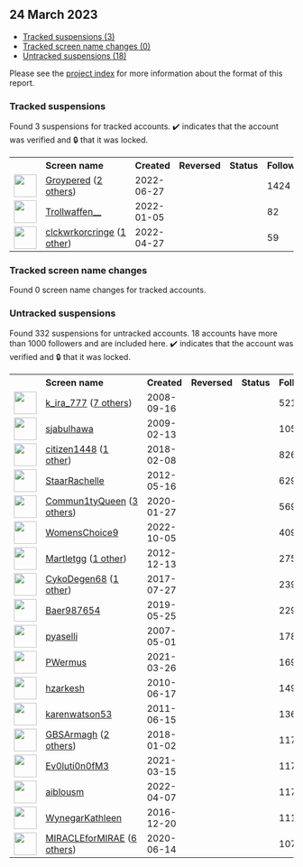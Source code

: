 ## 24 March 2023

* [Tracked suspensions (3)](#tracked-suspensions)
* [Tracked screen name changes (0)](#tracked-screen-name-changes)
* [Untracked suspensions (18)](#untracked-suspensions)

Please see the [project index](https://github.com/travisbrown/twitter-watch) for more information about the format of this report.

### Tracked suspensions

Found 3 suspensions for tracked accounts.
  ✔️ indicates that the account was verified and 🔒 that it was locked.

<table>
    <tr>
        <th></th>
        <th align="left">Screen name</th>
        <th align="left">Created</th>
        <th align="left">Reversed</th>
        <th align="left">Status</th>
        <th align="left">Followers</th>
        <th align="left">Ranking</th></tr>
    </tr>
        <tr>
            <td><a href="https://twitter.com/intent/user?user_id=1541404023080861704">
                <img src="https://pbs.twimg.com/profile_images/1562168233528000514/dPMcj5je_normal.jpg" width="40px" height="40px" align="center"/></a>
            </td>
            <td>
                <a href="https://twitter.com/Groypered">Groypered</a>&nbsp;(<a href="https://api.memory.lol/v1/tw/id/1541404023080861704">2 others</a>)&nbsp;</td>
            <td>2022-06-27</td>
            <td></td>
            <td align="center"></td>
            <td>1424</td>
            <td>2631</td>
        </tr>
        <tr>
            <td><a href="https://twitter.com/intent/user?user_id=1478878552388820995">
                <img src="https://pbs.twimg.com/profile_images/1542028151701680129/UHqoKb38_normal.jpg" width="40px" height="40px" align="center"/></a>
            </td>
            <td>
                <a href="https://twitter.com/Trollwaffen__">Trollwaffen__</a></td>
            <td>2022-01-05</td>
            <td></td>
            <td align="center"></td>
            <td>82</td>
            <td>23633</td>
        </tr>
        <tr>
            <td><a href="https://twitter.com/intent/user?user_id=1519375557741395969">
                <img src="https://pbs.twimg.com/profile_images/1519377928504631297/ikZJOBfV_normal.jpg" width="40px" height="40px" align="center"/></a>
            </td>
            <td>
                <a href="https://twitter.com/clckwrkorcringe">clckwrkorcringe</a>&nbsp;(<a href="https://api.memory.lol/v1/tw/id/1519375557741395969">1 other</a>)&nbsp;</td>
            <td>2022-04-27</td>
            <td></td>
            <td align="center"></td>
            <td>59</td>
            <td>55377</td>
        </tr></table>

### Tracked screen name changes

Found 0 screen name changes for tracked accounts.

### Untracked suspensions

Found 332 suspensions for untracked accounts.
18 accounts have more than 1000 followers and are included here.
  ✔️ indicates that the account was verified and 🔒 that it was locked.

<table>
    <tr>
        <th></th>
        <th align="left">Screen name</th>
        <th align="left">Created</th>
        <th align="left">Reversed</th>
        <th align="left">Status</th>
        <th align="left">Followers</th>
    </tr>
        <tr>
            <td><a href="https://twitter.com/intent/user?user_id=16319483">
                <img src="https://pbs.twimg.com/profile_images/1582935318340448256/U9HXfvUd_normal.jpg" width="40px" height="40px" align="center"/></a>
            </td>
            <td>
                <a href="https://twitter.com/k_ira_777">k_ira_777</a>&nbsp;(<a href="https://api.memory.lol/v1/tw/id/16319483">7 others</a>)&nbsp;</td>
            <td>2008-09-16</td>
            <td></td>
            <td align="center"></td>
            <td>52144</td>
        </tr>
        <tr>
            <td><a href="https://twitter.com/intent/user?user_id=20788714">
                <img src="https://pbs.twimg.com/profile_images/1275444169020932096/SHneGWZa_normal.jpg" width="40px" height="40px" align="center"/></a>
            </td>
            <td>
                <a href="https://twitter.com/sjabulhawa">sjabulhawa</a></td>
            <td>2009-02-13</td>
            <td></td>
            <td align="center"></td>
            <td>10545</td>
        </tr>
        <tr>
            <td><a href="https://twitter.com/intent/user?user_id=961581107450957824">
                <img src="https://pbs.twimg.com/profile_images/1412138806061506560/15b6Nwz8_normal.jpg" width="40px" height="40px" align="center"/></a>
            </td>
            <td>
                <a href="https://twitter.com/citizen1448">citizen1448</a>&nbsp;(<a href="https://api.memory.lol/v1/tw/id/961581107450957824">1 other</a>)&nbsp;</td>
            <td>2018-02-08</td>
            <td></td>
            <td align="center"></td>
            <td>8266</td>
        </tr>
        <tr>
            <td><a href="https://twitter.com/intent/user?user_id=581988004">
                <img src="https://pbs.twimg.com/profile_images/1540405356433653763/vqVYswCK_normal.jpg" width="40px" height="40px" align="center"/></a>
            </td>
            <td>
                <a href="https://twitter.com/StaarRachelle">StaarRachelle</a></td>
            <td>2012-05-16</td>
            <td></td>
            <td align="center"></td>
            <td>6295</td>
        </tr>
        <tr>
            <td><a href="https://twitter.com/intent/user?user_id=1221874901629521922">
                <img src="https://pbs.twimg.com/profile_images/1427225819546542081/FyZ4OpRn_normal.jpg" width="40px" height="40px" align="center"/></a>
            </td>
            <td>
                <a href="https://twitter.com/Commun1tyQueen">Commun1tyQueen</a>&nbsp;(<a href="https://api.memory.lol/v1/tw/id/1221874901629521922">3 others</a>)&nbsp;</td>
            <td>2020-01-27</td>
            <td></td>
            <td align="center"></td>
            <td>5699</td>
        </tr>
        <tr>
            <td><a href="https://twitter.com/intent/user?user_id=1577673848215961601">
                <img src="https://pbs.twimg.com/profile_images/1577719866651545614/RA7cg3Ia_normal.jpg" width="40px" height="40px" align="center"/></a>
            </td>
            <td>
                <a href="https://twitter.com/WomensChoice9">WomensChoice9</a></td>
            <td>2022-10-05</td>
            <td></td>
            <td align="center"></td>
            <td>4095</td>
        </tr>
        <tr>
            <td><a href="https://twitter.com/intent/user?user_id=1009713146">
                <img src="https://pbs.twimg.com/profile_images/378800000124458683/45df111d601b84eed6914a2bfeb7a314_normal.jpeg" width="40px" height="40px" align="center"/></a>
            </td>
            <td>
                <a href="https://twitter.com/Martletgg">Martletgg</a>&nbsp;(<a href="https://api.memory.lol/v1/tw/id/1009713146">1 other</a>)&nbsp;</td>
            <td>2012-12-13</td>
            <td></td>
            <td align="center"></td>
            <td>2754</td>
        </tr>
        <tr>
            <td><a href="https://twitter.com/intent/user?user_id=890719389649121280">
                <img src="https://pbs.twimg.com/profile_images/1593198808837591041/vPD7Gs2K_normal.jpg" width="40px" height="40px" align="center"/></a>
            </td>
            <td>
                <a href="https://twitter.com/CykoDegen68">CykoDegen68</a>&nbsp;(<a href="https://api.memory.lol/v1/tw/id/890719389649121280">1 other</a>)&nbsp;</td>
            <td>2017-07-27</td>
            <td></td>
            <td align="center"></td>
            <td>2398</td>
        </tr>
        <tr>
            <td><a href="https://twitter.com/intent/user?user_id=1132250378932670464">
                <img src="https://pbs.twimg.com/profile_images/1472452923195990018/Az8uIcyI_normal.jpg" width="40px" height="40px" align="center"/></a>
            </td>
            <td>
                <a href="https://twitter.com/Baer987654">Baer987654</a></td>
            <td>2019-05-25</td>
            <td></td>
            <td align="center"></td>
            <td>2294</td>
        </tr>
        <tr>
            <td><a href="https://twitter.com/intent/user?user_id=5686622">
                <img src="https://pbs.twimg.com/profile_images/1244557767442079749/brGwrNr1_normal.jpg" width="40px" height="40px" align="center"/></a>
            </td>
            <td>
                <a href="https://twitter.com/pyaselli">pyaselli</a></td>
            <td>2007-05-01</td>
            <td></td>
            <td align="center"></td>
            <td>1789</td>
        </tr>
        <tr>
            <td><a href="https://twitter.com/intent/user?user_id=1375313510247325701">
                <img src="https://pbs.twimg.com/profile_images/1505359478983741443/_Fk0mH7s_normal.jpg" width="40px" height="40px" align="center"/></a>
            </td>
            <td>
                <a href="https://twitter.com/PWermus">PWermus</a></td>
            <td>2021-03-26</td>
            <td></td>
            <td align="center"></td>
            <td>1690</td>
        </tr>
        <tr>
            <td><a href="https://twitter.com/intent/user?user_id=156677595">
                <img src="https://pbs.twimg.com/profile_images/1591924445546938369/iTqwLiRr_normal.jpg" width="40px" height="40px" align="center"/></a>
            </td>
            <td>
                <a href="https://twitter.com/hzarkesh">hzarkesh</a></td>
            <td>2010-06-17</td>
            <td></td>
            <td align="center"></td>
            <td>1495</td>
        </tr>
        <tr>
            <td><a href="https://twitter.com/intent/user?user_id=317691925">
                <img src="https://pbs.twimg.com/profile_images/1254101370237566977/zLJAKKtT_normal.jpg" width="40px" height="40px" align="center"/></a>
            </td>
            <td>
                <a href="https://twitter.com/karenwatson53">karenwatson53</a></td>
            <td>2011-06-15</td>
            <td></td>
            <td align="center"></td>
            <td>1366</td>
        </tr>
        <tr>
            <td><a href="https://twitter.com/intent/user?user_id=948032205124759553">
                <img src="https://pbs.twimg.com/profile_images/1076078216484405248/M76-lwwZ_normal.jpg" width="40px" height="40px" align="center"/></a>
            </td>
            <td>
                <a href="https://twitter.com/GBSArmagh">GBSArmagh</a>&nbsp;(<a href="https://api.memory.lol/v1/tw/id/948032205124759553">2 others</a>)&nbsp;</td>
            <td>2018-01-02</td>
            <td></td>
            <td align="center"></td>
            <td>1175</td>
        </tr>
        <tr>
            <td><a href="https://twitter.com/intent/user?user_id=1371468873149644801">
                <img src="https://pbs.twimg.com/profile_images/1587996405204910080/tPY2JLjz_normal.jpg" width="40px" height="40px" align="center"/></a>
            </td>
            <td>
                <a href="https://twitter.com/Ev0luti0n0fM3">Ev0luti0n0fM3</a></td>
            <td>2021-03-15</td>
            <td></td>
            <td align="center"></td>
            <td>1175</td>
        </tr>
        <tr>
            <td><a href="https://twitter.com/intent/user?user_id=1512053064500670464">
                <img src="https://pbs.twimg.com/profile_images/1596303975305052160/t1A01jcm_normal.jpg" width="40px" height="40px" align="center"/></a>
            </td>
            <td>
                <a href="https://twitter.com/aiblousm">aiblousm</a></td>
            <td>2022-04-07</td>
            <td></td>
            <td align="center"></td>
            <td>1174</td>
        </tr>
        <tr>
            <td><a href="https://twitter.com/intent/user?user_id=811323578994016256">
                <img src="https://pbs.twimg.com/profile_images/816520051943755777/1CvddA1R_normal.jpg" width="40px" height="40px" align="center"/></a>
            </td>
            <td>
                <a href="https://twitter.com/WynegarKathleen">WynegarKathleen</a></td>
            <td>2016-12-20</td>
            <td></td>
            <td align="center"></td>
            <td>1119</td>
        </tr>
        <tr>
            <td><a href="https://twitter.com/intent/user?user_id=1272106733284909057">
                <img src="https://pbs.twimg.com/profile_images/1590265104922468352/0W1YU5H-_normal.jpg" width="40px" height="40px" align="center"/></a>
            </td>
            <td>
                <a href="https://twitter.com/MIRACLEforMIRAE">MIRACLEforMIRAE</a>&nbsp;(<a href="https://api.memory.lol/v1/tw/id/1272106733284909057">6 others</a>)&nbsp;</td>
            <td>2020-06-14</td>
            <td></td>
            <td align="center"></td>
            <td>1076</td>
        </tr></table>
